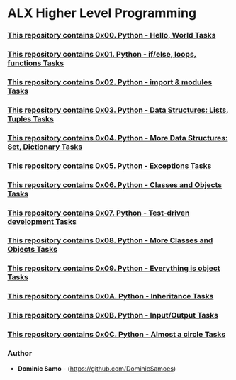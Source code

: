 # ALX Higher Level Programming

### [This repository contains 0x00. Python - Hello, World Tasks](./0x00-python-hello_world)

### [This repository contains 0x01. Python - if/else, loops, functions Tasks](./0x01-python-if_else_loops_functions)

### [This repository contains 0x02. Python - import & modules Tasks](./0x02-python-import_modules)

### [This repository contains  0x03. Python - Data Structures: Lists, Tuples Tasks](./0x03-python-data_structures)

### [This repository contains 0x04. Python - More Data Structures: Set, Dictionary Tasks](./0x04-python-more_data_structures)

### [This repository contains 0x05. Python - Exceptions Tasks](./0x05-python-exceptions)

### [This repository contains 0x06. Python - Classes and Objects Tasks](./0x06-python-classes)


### [This repository contains 0x07. Python - Test-driven development  Tasks](./0x07-python-test_driven_development)


### [This repository contains 0x08. Python - More Classes and Objects Tasks](./0x08-python-more_classes)


### [This repository contains 0x09. Python - Everything is object Tasks](./0x09-python-everything_is_object)

### [This repository contains 0x0A. Python - Inheritance Tasks](./0x0A-python-inheritance)

### [This repository contains 0x0B. Python - Input/Output Tasks](./0x0B-python-input_output)

### [This repository contains 0x0C. Python - Almost a circle Tasks](./0x0C-python-almost_a_circle)




### Author
* **Dominic Samo** - (https://github.com/DominicSamoes)
